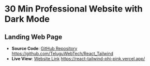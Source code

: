 # 30 Min Professional Website with Dark Mode

## Landing Web Page
- **Source Code**: [GitHub Repository](https://github.com/TeluguWebTech/React_Tailwind)   https://github.com/TeluguWebTech/React_Tailwind
- **Live View**: [Website Link](https://react-tailwind-phi-pink.vercel.app/)   https://react-tailwind-phi-pink.vercel.app/
